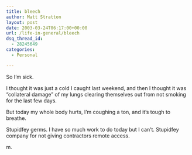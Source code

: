 ```yaml
---
title: bleech
author: Matt Stratton
layout: post
date: 2003-03-24T06:17:00+00:00
url: /life-in-general/bleech
dsq_thread_id:
  - 28245649
categories:
  - Personal

---
```

So I&#8217;m sick.

I thought it was just a cold I caught last weekend, and then I thought it was &#8220;collateral damage&#8221; of my lungs clearing themselves out from not smoking for the last few days.

But today my whole body hurts, I&#8217;m coughing a ton, and it&#8217;s tough to breathe.

Stupidfey germs. I have so much work to do today but I can&#8217;t. Stupidfey company for not giving contractors remote access.

m.